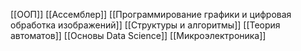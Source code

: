 [[ООП]]
[[Ассемблер]]
[[Программирование графики и цифровая обработка изображений]]
[[Структуры и алгоритмы]]
[[Теория автоматов]]
[[Основы Data Science]]
[[Микроэлектроника]]
